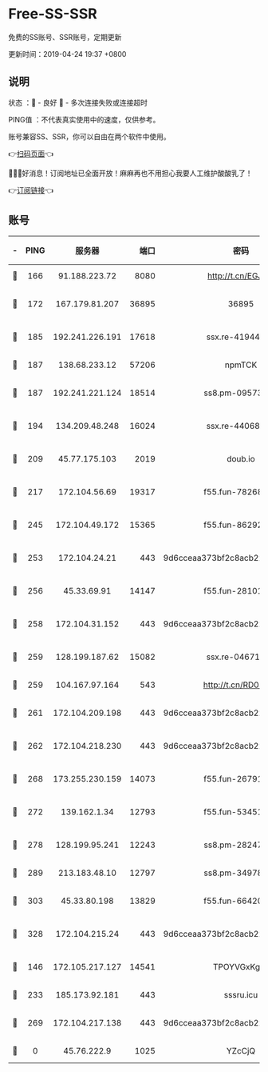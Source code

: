 # Free-SS-SSR

免费的SS账号、SSR账号，定期更新

更新时间：2019-04-24 19:37 +0800

## 说明

状态     ：🙂 - 良好 🙁 - 多次连接失败或连接超时

PING值   ：不代表真实使用中的速度，仅供参考。

账号兼容SS、SSR，你可以自由在两个软件中使用。

👉[扫码页面](https://liesauer.github.io/Free-SS-SSR/)👈

🎉🎉🎉好消息！订阅地址已全面开放！麻麻再也不用担心我要人工维护酸酸乳了！

👉[订阅链接](https://www.liesauer.net/yogurt/subscribe?ACCESS_TOKEN=DAYxR3mMaZAsaqUb)👈

## 账号

|-|PING|服务器|端口|密码|加密方式|区域|
|:----:|:----:|:-----:|-----:|:----:|:----:|:----:|
|🙂|166|91.188.223.72|8080|http://t.cn/EGJIyrl|rc4-md5|RU|
|🙂|172|167.179.81.207|36895|36895|aes-256-cfb|JP|
|🙂|185|192.241.226.191|17618|ssx.re-41944393|aes-256-cfb|US|
|🙂|187|138.68.233.12|57206|npmTCK|rc4-md5|US|
|🙂|187|192.241.221.124|18514|ss8.pm-09573145|aes-256-cfb|US|
|🙂|194|134.209.48.248|16024|ssx.re-44068408|aes-256-cfb|US|
|🙂|209|45.77.175.103|2019|doub.io|aes-128-ctr|SG|
|🙂|217|172.104.56.69|19317|f55.fun-78268660|aes-256-cfb|SG|
|🙂|245|172.104.49.172|15365|f55.fun-86292044|aes-256-cfb|SG|
|🙂|253|172.104.24.21|443|9d6cceaa373bf2c8acb22e60b6a58be6|aes-256-cfb|US|
|🙂|256|45.33.69.91|14147|f55.fun-28101768|aes-256-cfb|US|
|🙂|258|172.104.31.152|443|9d6cceaa373bf2c8acb22e60b6a58be6|aes-256-cfb|US|
|🙂|259|128.199.187.62|15082|ssx.re-04671645|aes-256-cfb|SG|
|🙂|259|104.167.97.164|543|http://t.cn/RD0D7sx|rc4-md5|CA|
|🙂|261|172.104.209.198|443|9d6cceaa373bf2c8acb22e60b6a58be6|aes-256-cfb|US|
|🙂|262|172.104.218.230|443|9d6cceaa373bf2c8acb22e60b6a58be6|aes-256-cfb|US|
|🙂|268|173.255.230.159|14073|f55.fun-26791900|aes-256-cfb|US|
|🙂|272|139.162.1.34|12793|f55.fun-53451447|aes-256-cfb|SG|
|🙂|278|128.199.95.241|12243|ss8.pm-28247465|aes-256-cfb|SG|
|🙂|289|213.183.48.10|12797|ss8.pm-34978760|rc4-md5|RU|
|🙂|303|45.33.80.198|13829|f55.fun-66420487|aes-256-cfb|US|
|🙂|328|172.104.215.24|443|9d6cceaa373bf2c8acb22e60b6a58be6|aes-256-cfb|US|
|🙂|146|172.105.217.127|14541|TPOYVGxKglpi|aes-256-cfb|JP|
|🙂|233|185.173.92.181|443|sssru.icu|rc4-md5|RU|
|🙂|269|172.104.217.138|443|9d6cceaa373bf2c8acb22e60b6a58be6|aes-256-cfb|US|
|🙁|0|45.76.222.9|1025|YZcCjQ|rc4-md5|JP|
